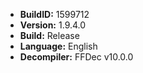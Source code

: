 - **BuildID:** 1599712
- **Version:** 1.9.4.0
- **Build:** Release
- **Language:** English
- **Decompiler:** FFDec v10.0.0
